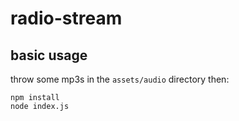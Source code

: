 # radio-stream


## basic usage

throw some mp3s in the `assets/audio` directory then:

```
npm install
node index.js
```